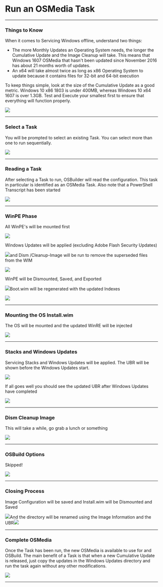 # Run an OSMedia Task

---

### Things to Know

When it comes to Servicing Windows offline, understand two things:

* The more Monthly Updates an Operating System needs, the longer the Cumulative Update and the Image Cleanup will take. This means that Windows 1607 OSMedia that hasn't been updated since November 2016 has about 21 months worth of updates.
* An x64 will take almost twice as long as x86 Operating System to update because it contains files for 32-bit and 64-bit execution

To keep things simple, look at the size of the Cumulative Update as a good metric. Windows 10 x86 1803 is under 400MB, whereas Windows 10 x64 1607 is over 1.3GB. Test and Execute your smallest first to ensure that everything will function properly.

![](/assets/2018-07-14_1-13-29.png)

---



### Select a Task

You will be prompted to select an existing Task.  You can select more than one to run sequentially.

![](/assets/2018-07-12_14-13-49.png)

---

### Reading a Task

After selecting a Task to run, OSBuilder will read the configuration.  This task in particular is identified as an OSMedia Task.  Also note that a PowerShell Transcript has been started

![](/assets/2018-07-12_13-13-24.png)

---

### WinPE Phase

All WinPE's will be mounted first

![](/assets/2018-07-12_13-23-18.png)

Windows Updates will be applied \(excluding Adobe Flash Security Updates\)

![](/assets/2018-07-12_13-24-34.png)and Dism /Cleanup-Image will be run to remove the superseded files from the WIM

![](/assets/2018-07-12_13-25-45.png)

WinPE will be Dismounted, Saved, and Exported

![](/assets/2018-07-12_14-15-31.png)Boot.wim will be regenerated with the updated Indexes

![](/assets/2018-07-12_14-16-36.png)

---

### Mounting the OS Install.wim

The OS will be mounted and the updated WinRE will be injected

![](/assets/2018-07-12_14-17-35.png)

---

### Stacks and Windows Updates

Servicing Stacks and Windows Updates will be applied.  The UBR will be shown before the Windows Updates start.

![](/assets/2018-07-12_13-17-15.png)

If all goes well you should see the updated UBR after Windows Updates have completed

![](/assets/2018-07-12_13-20-29.png)

---

### Dism Cleanup Image

This will take a while, go grab a lunch or something

![](/assets/2018-07-12_14-19-11.png)

---

### OSBuild Options

Skipped!

![](/assets/2018-07-12_14-20-09.png)

---

### Closing Process

Image Configuration will be saved and Install.wim will be Dismounted and Saved

![](/assets/2018-07-12_14-52-01.png)And the directory will be renamed using the Image Information and the UBR![](/assets/2018-07-12_14-53-28.png)

---

### Complete OSMedia

Once the Task has been run, the new OSMedia is available to use for and OSBuild.  The main benefit of a Task is that when a new Cumulative Update is released, just copy the updates in the Windows Updates directory and run the task again without any other modifications.



![](/assets/2018-07-12_14-55-19.png)

---



